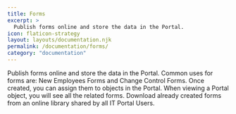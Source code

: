 ```yaml
---
title: Forms
excerpt: >
  Publish forms online and store the data in the Portal.
icon: flaticon-strategy
layout: layouts/documentation.njk
permalink: /documentation/forms/
category: "documentation"
---
```


Publish forms online and store the data in the Portal. Common uses for forms are: New Employees Forms and Change Control Forms. Once created, you can assign them to objects in the Portal. When viewing a Portal object, you will see all the related forms. Download already created forms from an online library shared by all IT Portal Users.